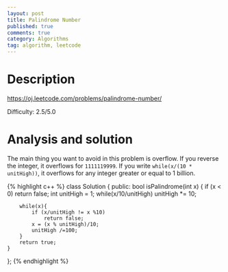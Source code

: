 ```yaml
---
layout: post
title: Palindrome Number
published: true
comments: true
category: Algorithms
tag: algorithm, leetcode
---
```



# Description

https://oj.leetcode.com/problems/palindrome-number/

Difficulty: 2.5/5.0

# Analysis and solution

The main thing you want to avoid in this problem is overflow. If you reverse the integer, it overflows for ``1111119999``. If you write ``while(x/(10 * unitHigh))``, it overflows for any integer greater or equal to 1 billion.


{% highlight c++ %}
class Solution {
public:
    bool isPalindrome(int x) {
        if (x < 0)
            return false;
        int unitHigh = 1;
        while(x/10/unitHigh)
            unitHigh *= 10;
        
        while(x){
            if (x/unitHigh != x %10)
                return false;
            x = (x % unitHigh)/10; 
            unitHigh /=100;
        }
        return true;
    }
};
{% endhighlight %}

